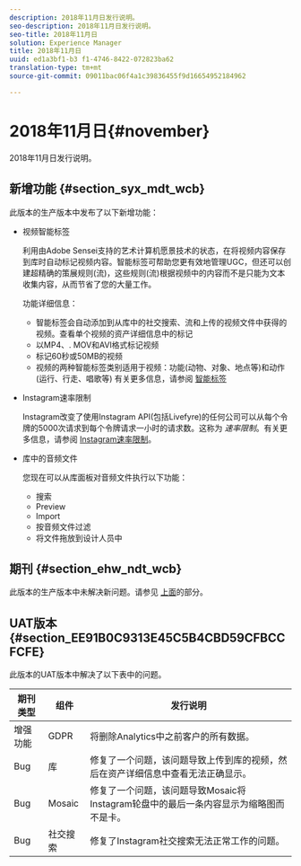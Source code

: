 ```yaml
---
description: 2018年11月日发行说明。
seo-description: 2018年11月日发行说明。
seo-title: 2018年11月日
solution: Experience Manager
title: 2018年11月日
uuid: ed1a3bf1-b3 f1-4746-8422-072823ba62
translation-type: tm+mt
source-git-commit: 09011bac06f4a1c39836455f9d16654952184962

---
```



# 2018年11月日{#november}

2018年11月日发行说明。

## 新增功能 {#section_syx_mdt_wcb}

此版本的生产版本中发布了以下新增功能：

* 视频智能标签

   利用由Adobe Sensei支持的艺术计算机愿景技术的状态，在将视频内容保存到库时自动标记视频内容。智能标签可帮助您更有效地管理UGC，但还可以创建超精确的策展规则(流)，这些规则(流)根据视频中的内容而不是只能为文本收集内容，从而节省了您的大量工作。

   功能详细信息：

   * 智能标签会自动添加到从库中的社交搜索、流和上传的视频文件中获得的视频。查看单个视频的资产详细信息中的标记
   * 以MP4、. MOV和AVI格式标记视频
   * 标记60秒或50MB的视频
   * 视频的两种智能标签类别适用于视频：功能(动物、对象、地点等)和动作(运行、行走、唱歌等)
   有关更多信息，请参阅 [智能标签](/help/using/c-features-livefyre/c-smart-tags/c-smart-tags.md#c_smart_tags)

* Instagram速率限制

   Instagram改变了使用Instagram API(包括Livefyre)的任何公司可以从每个令牌的5000次请求到每个令牌请求一小时的请求数。这称为 *速率限制*。有关更多信息，请参阅 [Instagram速率限制](/help/using/c-streams/c-instagram-rate-limiting.md)。

* 库中的音频文件

   您现在可以从库面板对音频文件执行以下功能：

   * 搜索
   * Preview
   * Import
   * 按音频文件过滤
   * 将文件拖放到设计人员中

## 期刊 {#section_ehw_ndt_wcb}

此版本的生产版本中未解决新问题。请参见 [上面](#c_rn/section_syx_mdt_wcb)的部分。

## UAT版本 {#section_EE91B0C9313E45C5B4CBD59CFBCCFCFE}

此版本的UAT版本中解决了以下表中的问题。

| **期刊类型** | **组件** | **发行说明** |
|---|---|---|
| 增强功能 | GDPR | 将删除Analytics中之前客户的所有数据。 |
| Bug | 库 | 修复了一个问题，该问题导致上传到库的视频，然后在资产详细信息中查看无法正确显示。 |
| Bug | Mosaic | 修复了一个问题，该问题导致Mosaic将Instagram轮盘中的最后一条内容显示为缩略图而不是卡。 |
| Bug | 社交搜索 | 修复了Instagram社交搜索无法正常工作的问题。 |

